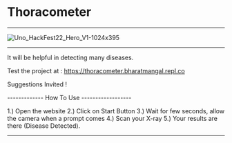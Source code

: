 # Thoracometer

---------------------
![Uno_HackFest22_Hero_V1-1024x395](https://user-images.githubusercontent.com/114771965/197408072-bd39a23f-2b94-45f3-ab8e-2e005ae65811.jpg)

---------------------

It will be helpful in detecting many diseases.

Test the project at : https://thoracometer.bharatmangal.repl.co

Suggestions Invited !

------------- How To Use ------------------

1.) Open the website
2.) Click on Start Button
3.) Wait for few seconds, allow the camera when a prompt comes
4.) Scan your X-ray
5.) Your results are there (Disease Detected).

-------------


